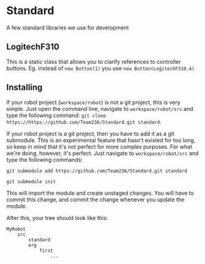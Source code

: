 # Standard
A few standard libraries we use for development

## LogitechF310
This is a static class that allows you to clarify references to controller buttons.
Eg. instead of `new Button(1)` you use `new Button(LogitechF310.A)`

## Installing

If your robot project (`workspace/robot`) is not a git project, this is very simple.
Just open the command line, navigate to `workspace/robot/src` and type the following
command: `git clone https://https://github.com/Team236/Standard.git standard`.

If your robot project is a git project, then you have to add it as a git submodule.
This is an experimental feature that hasn't existed for too long, so keep in mind
that it's not perfect for more complex purposes. For what we're doing, however, it's
perfect. Just navigate to `workspace/robot/src` and type the following commands:

`git submodule add https://github.com/Team236/Standard.git standard`

`git submodule init`

This will import the module and create unstaged changes. You
will have to commit this change, and commit the change whenever you update the
module.

After this, your tree should look like this:

    MyRobot
        src
            standard
            org
                first
                    ...
